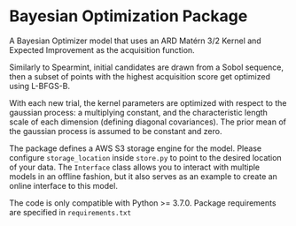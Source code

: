 # Bayesian Optimization Package

A Bayesian Optimizer model that uses an ARD Matérn 3/2 Kernel and Expected Improvement as the acquisition function.

Similarly to Spearmint, initial candidates are drawn from a Sobol sequence, then a subset of points with the highest acquisition score get optimized using L-BFGS-B.

With each new trial, the kernel parameters are optimized with respect to the gaussian process: a multiplying constant, and the characteristic length scale of each dimension (defining diagonal covariances). The prior mean of the gaussian process is assumed to be constant and zero.
 
The package defines a AWS S3 storage engine for the model. Please configure `storage_location` inside `store.py` to point to the desired location of your data. The `Interface` class allows you to interact with multiple models in an offline fashion, but it also serves as an example to create an online interface to this model.

The code is only compatible with Python >= 3.7.0. Package requirements are specified in `requirements.txt`
